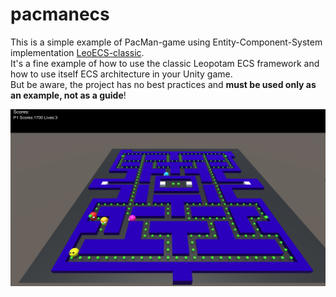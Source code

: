 # pacmanecs
This is a simple example of PacMan-game using Entity-Component-System implementation [LeoECS-classic](https://github.com/Leopotam/ecs).\
It's a fine example of how to use the classic Leopotam ECS framework and how to use itself ECS architecture in your Unity game.\
But be aware, the project has no best practices and **must be used only as an example, not as a guide**!

![image](Screenshots/PacManEcs_fZyXscSovk.png)
